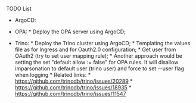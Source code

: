TODO List

* ArgoCD:

* OPA:
        * Deploy the OPA server using ArgoCD;

* Trino:
        * Deploy the Trino cluster using ArgoCD;
        * Templating the values file as for Ingress and for Oauth2.0 configuration;
        * Get user from OAuth2 (try to set user mapping rule);
                * Another approach would be setting the set "default allow := false" for OPA rules. It will disallow imparsonation to default user (trino user) and force to set --user flag when logging
                * Related links:
                        * https://github.com/trinodb/trino/issues/20289
                        * https://github.com/trinodb/trino/issues/18935
                        * https://github.com/trinodb/trino/issues/11547